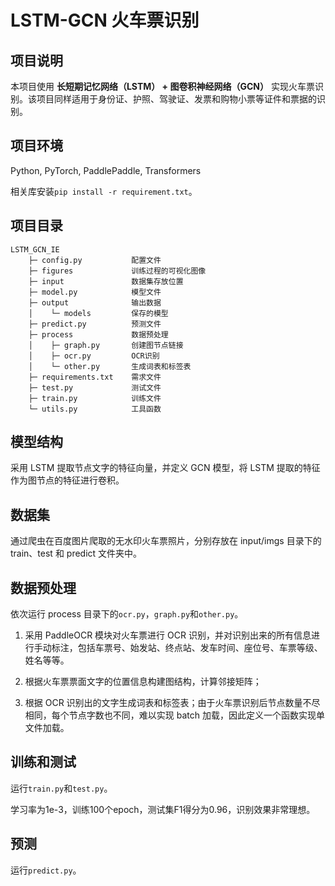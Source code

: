 <h1>LSTM-GCN 火车票识别</h1>

<h2>项目说明</h2>

本项目使用 <b>长短期记忆网络（LSTM） + 图卷积神经网络（GCN）</b> 实现火车票识别。该项目同样适用于身份证、护照、驾驶证、发票和购物小票等证件和票据的识别。

<h2>项目环境</h2>

Python, PyTorch, PaddlePaddle, Transformers

相关库安装`pip install -r requirement.txt`。

<h2>项目目录</h2>

```
LSTM_GCN_IE
    ├─ config.py           配置文件
    ├─ figures             训练过程的可视化图像
    ├─ input               数据集存放位置
    ├─ model.py            模型文件
    ├─ output              输出数据
    │    └─ models         保存的模型
    ├─ predict.py          预测文件
    ├─ process             数据预处理
    │    ├─ graph.py       创建图节点链接
    │    ├─ ocr.py         OCR识别
    │    └─ other.py       生成词表和标签表
    ├─ requirements.txt    需求文件
    ├─ test.py             测试文件
    ├─ train.py            训练文件
    └─ utils.py            工具函数
```

<h2>模型结构</h2>

采用 LSTM 提取节点文字的特征向量，并定义 GCN 模型，将 LSTM 提取的特征作为图节点的特征进行卷积。

<h2>数据集</h2>

通过爬虫在百度图片爬取的无水印火车票照片，分别存放在 input/imgs 目录下的 train、test 和 predict 文件夹中。

<h2>数据预处理</h2>

依次运行 process 目录下的`ocr.py`，`graph.py`和`other.py`。

1. 采用 PaddleOCR 模块对火车票进行 OCR 识别，并对识别出来的所有信息进行手动标注，包括车票号、始发站、终点站、发车时间、座位号、车票等级、姓名等等。
2. 根据火车票票面文字的位置信息构建图结构，计算邻接矩阵；

3. 根据 OCR 识别出的文字生成词表和标签表；由于火车票识别后节点数量不尽相同，每个节点字数也不同，难以实现 batch 加载，因此定义一个函数实现单文件加载。

<h2>训练和测试</h2>

运行`train.py`和`test.py`。

学习率为1e-3，训练100个epoch，测试集F1得分为0.96，识别效果非常理想。

<h2>预测</h2>

运行`predict.py`。
